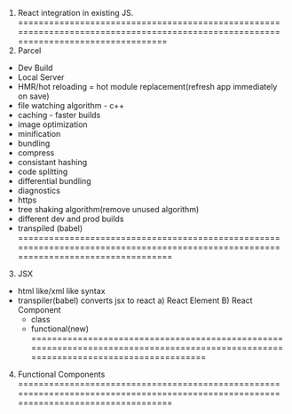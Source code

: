 1. React integration in existing JS.
===================================================================================================================================
2. Parcel
- Dev Build
- Local Server
- HMR/hot reloading = hot module replacement(refresh app immediately on save)
- file watching algorithm - c++
- caching - faster builds
- image optimization
- minification
- bundling
- compress
- consistant hashing
- code splitting
- differential bundling
- diagnostics
- https
- tree shaking algorithm(remove unused algorithm)
- different dev and prod builds
- transpiled (babel)
====================================================================================================================================
3. JSX
- html like/xml like syntax
- transpiler(babel) converts jsx to react
a) React Element
B) React Component
    - class
    - functional(new)
====================================================================================================================================
4. Functional Components
====================================================================================================================================